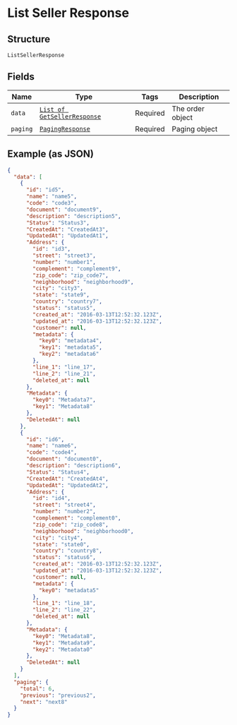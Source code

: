 
# List Seller Response

## Structure

`ListSellerResponse`

## Fields

| Name | Type | Tags | Description |
|  --- | --- | --- | --- |
| `data` | [`List of GetSellerResponse`](/doc/models/get-seller-response.md) | Required | The order object |
| `paging` | [`PagingResponse`](/doc/models/paging-response.md) | Required | Paging object |

## Example (as JSON)

```json
{
  "data": [
    {
      "id": "id5",
      "name": "name5",
      "code": "code3",
      "document": "document9",
      "description": "description5",
      "Status": "Status3",
      "CreatedAt": "CreatedAt3",
      "UpdatedAt": "UpdatedAt1",
      "Address": {
        "id": "id3",
        "street": "street3",
        "number": "number1",
        "complement": "complement9",
        "zip_code": "zip_code7",
        "neighborhood": "neighborhood9",
        "city": "city3",
        "state": "state9",
        "country": "country7",
        "status": "status5",
        "created_at": "2016-03-13T12:52:32.123Z",
        "updated_at": "2016-03-13T12:52:32.123Z",
        "customer": null,
        "metadata": {
          "key0": "metadata4",
          "key1": "metadata5",
          "key2": "metadata6"
        },
        "line_1": "line_17",
        "line_2": "line_21",
        "deleted_at": null
      },
      "Metadata": {
        "key0": "Metadata7",
        "key1": "Metadata8"
      },
      "DeletedAt": null
    },
    {
      "id": "id6",
      "name": "name6",
      "code": "code4",
      "document": "document0",
      "description": "description6",
      "Status": "Status4",
      "CreatedAt": "CreatedAt4",
      "UpdatedAt": "UpdatedAt2",
      "Address": {
        "id": "id4",
        "street": "street4",
        "number": "number2",
        "complement": "complement0",
        "zip_code": "zip_code8",
        "neighborhood": "neighborhood0",
        "city": "city4",
        "state": "state0",
        "country": "country8",
        "status": "status6",
        "created_at": "2016-03-13T12:52:32.123Z",
        "updated_at": "2016-03-13T12:52:32.123Z",
        "customer": null,
        "metadata": {
          "key0": "metadata5"
        },
        "line_1": "line_18",
        "line_2": "line_22",
        "deleted_at": null
      },
      "Metadata": {
        "key0": "Metadata8",
        "key1": "Metadata9",
        "key2": "Metadata0"
      },
      "DeletedAt": null
    }
  ],
  "paging": {
    "total": 6,
    "previous": "previous2",
    "next": "next8"
  }
}
```


